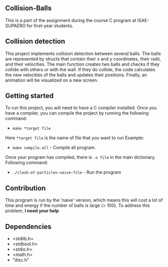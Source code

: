 ## Collision-Balls
This is a part of the assignment during the course C program at ISAE-SUPAERO for first-year students.  

## Collision detection
This project implements collision detection between several balls. The balls are represented by structs that contain their x and y coordinates, their radii, and their velocities. The main function creates two balls and checks if they collide with others or with the wall. If they do collide, the code calculates the new velocities of the balls and updates their positions. Finally, an animation will be visualized on a new screen.

## Getting started
To run this project, you will need to have a C compiler installed. Once you have a compiler, you can compile the project by running the following command:

* `make *target file`

Here `*target file` is the name of file that you want to run
Example:
* `make compile-all` - Compile all program.

Once your program has compiled, there is `.o file` in the main dictionary.
Following command:
* `./clash-of-particles-naive-file` - Run the program

## Contribution

This program is run by the 'naive' version, which means this will cost a lot of time and energy if the number of balls is large (> 100). To address this problem, **I need your help**

## Dependencies
* <stdlib.h> 
* <stdbool.h>
* <stdio.h>
* <math.h>
* "disc.h"
